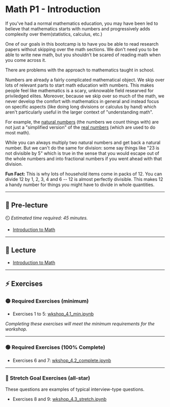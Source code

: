# Math P1 - Introduction

If you've had a normal mathematics education, you may have been led to believe that mathematics starts with numbers and progressively adds complexity over them(statistics, calculus, etc.)

One of our goals in this bootcamp is to have you be able to read research papers without skipping over the math sections. We don't need you to be able to write new math, but you shouldn't be scared of reading math when you come across it.

There are problems with the approach to mathematics taught in school.

Numbers are already a fairly complicated mathematical object. We skip over lots of relevant parts to start math education with numbers. This makes people feel like mathematics is a scary, unknowable field researved for priviledged elites. Moreover, because we skip over so much of the math, we never develop the comfort with mathematics in general and instead focus on specific aspects (like doing long divisions or calculus by hand) which aren't particularly useful in the larger context of "understanding math".

For example, the [natural numbers](https://en.wikipedia.org/wiki/Natural_number) (the numbers we count things with) are not just a "simplified version" of the [real numbers](https://en.wikipedia.org/wiki/Real_number) (which are used to do most math).

While you can always multiply two natural numbers and get back a natural number. But we can't do the same for division: some say things like "23 is not divisible by 5" which is true in the sense that you would escape out of the whole numbers and into fractional numbers if you went ahead with that division.

**Fun Fact:** This is why lots of household items come in packs of 12. You can divide 12 by 1, 2, 3, 4 and 6 -- 12 is almost perfectly divisible. This makes 12 a handy number for things you might have to divide in whole quantities.

---

## 🦊 Pre-lecture

⏲️ _Estimated time required: 45 minutes._

- [Introduction to Math](_pre-lecture/pre_intro_to_math.ipynb)

---

## 🦉 Lecture

- [Introduction to Math](_lecture/lec_intro_to_math-lecture.ipynb)

---

## ⚡ Exercises

### 🟡 Required Exercises (minimum)

- Exercises 1 to 5: [wkshop_4.1_min.ipynb](_workshop/wkshop_1_min.ipynb)

_Completing these exercises will meet the minimum requirements for the workshop._

---

### 🟢 Required Exercises (100% Complete)

- Exercises 6 and 7: [wkshop_4.2_complete.ipynb](_workshop/wkshop_2_complete.ipynb)

---

### 🤯 Stretch Goal Exercises (all-star)

These questions are examples of typical interview-type questions.

- Exercises 8 and 9: [wkshop_4.3_stretch.ipynb](_workshop/wkshop_3_stretch.ipynb)
